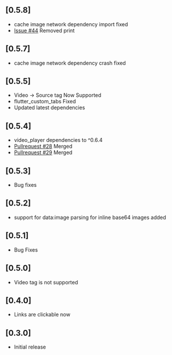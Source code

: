 ## [0.5.8]

* cache image network dependency import fixed
* [Issue #44](https://github.com/PonnamKarthik/FlutterHtmlView/issues/44) Removed print

## [0.5.7]

* cache image network dependency crash fixed

## [0.5.5]

* Video -> Source tag Now Supported
* flutter_custom_tabs Fixed
* Updated latest dependencies
 
## [0.5.4]

* video_player dependencies to ^0.6.4
* [Pullrequest #28](https://github.com/PonnamKarthik/FlutterHtmlView/pull/28) Merged
* [Pullrequest #29](https://github.com/PonnamKarthik/FlutterHtmlView/pull/29) Merged

## [0.5.3]

* Bug fixes

## [0.5.2]

* support for data:image parsing for inline base64 images added

## [0.5.1]

* Bug Fixes

## [0.5.0]

* Video tag is not supported

## [0.4.0]

* Links are clickable now

## [0.3.0]

* Initial release
